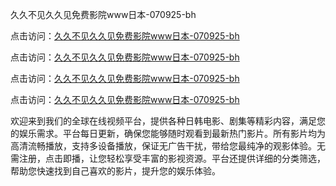 久久不见久久见免费影院www日本-070925-bh

点击访问：<a href="https://heiliaoga6s9v.pages.dev">久久不见久久见免费影院www日本-070925-bh</a>

点击访问：<a href="https://heiliaoow5kzm.pages.dev">久久不见久久见免费影院www日本-070925-bh</a>

点击访问：<a href="https://heiliao2dmwwy.pages.dev">久久不见久久见免费影院www日本-070925-bh</a>

点击访问：<a href="https://heiliaoll4qsx.pages.dev">久久不见久久见免费影院www日本-070925-bh</a>

欢迎来到我们的全球在线视频平台，提供各种日韩电影、剧集等精彩内容，满足您的娱乐需求。平台每日更新，确保您能够随时观看到最新热门影片。所有影片均为高清流畅播放，支持多设备播放，保证无广告干扰，带给您最纯净的观影体验。无需注册，点击即播，让您轻松享受丰富的影视资源。平台还提供详细的分类筛选，帮助您快速找到自己喜欢的影片，提升您的娱乐体验。

<span style="display:none;">[Canonical link](https://github.com/dungchetnha20250709/viv6 ）</span>
